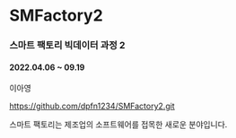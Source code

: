 # SMFactory2

### 스마트 팩토리 빅데이터 과정 2

#### 2022.04.06 ~ 09.19

이아영

https://github.com/dpfn1234/SMFactory2.git

스마트 팩토리는 제조업의 소프트웨어를 접목한 새로운 분야입니다.